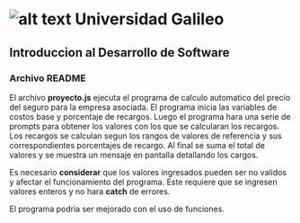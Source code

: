 # ![alt text](https://www.galileo.edu/wp-content/themes/galileo-theme/img/logo-header.png "UG") Universidad Galileo
## Introduccion al Desarrollo de Software
### Archivo **README**

El archivo **proyecto.js** ejecuta el programa de calculo automatico del precio del seguro para la empresa asociada. El programa inicia las variables de costos base y porcentaje de recargos. Luego el programa hara una serie de prompts para obtener los valores con los que se calcularan los recargos. Los recargos se calculan segun los rangos de valores de referencia y sus correspondientes porcentajes de recargo. Al final se suma el total de valores y se muestra un mensaje en pantalla detallando los cargos.

Es necesario **considerar** que los valores ingresados pueden ser no validos y afectar el funcionamiento del programa. Este requiere que se ingresen valores enteros y no hara **catch** de errores.

El programa podria ser mejorado con el uso de funciones.
